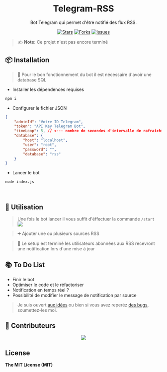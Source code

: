 <h1 align="center">Telegram-RSS</h1>

<div align="center">
 
Bot Telegram qui permet d'être notifié des flux RSS.

[![Stars](https://img.shields.io/github/stars/bylkamar/telegram-rss?style=social)](https://github.com/bylkamar/telegram-rss)
[![Forks](https://img.shields.io/github/forks/bylkamar/telegram-rss?style=social
)](https://github.com/bylkamar/telegram-rss)
[![Issues](https://img.shields.io/github/issues/bylkamar/telegram-rss
)](https://github.com/bylkamar/telegram-rss)



</div>

> ✍️ **Note:** Ce projet n'est pas encore terminé
>

## 📦 Installation

> 💖 Pour le bon fonctionnement du bot il est nécessaire d'avoir une database SQL

* Installer les dépendences requises
```sh
npm i 
```
* Configurer le fichier JSON
```json
{
    "adminId": "Votre ID Telegram",
    "token": "API Key Telegram Bot",
    "timeLoop": 5, // <--- nombre de secondes d'intervalle de rafraichissement des sources
    "database": {
        "host": "localhost",
        "user": "root",
        "password": "",
        "database": "rss"
    }
}
```
* Lancer le bot
```sh
node index.js 
```

<br/>

## 🚀 Utilisation

> Une fois le bot lancer il vous suffit d'éffectuer la commande ```/start``` <br>
> <img src="https://i.imgur.com/V4KjkE4.png" />

> ➕ Ajouter une ou plusieurs sources RSS

> 🎉 Le setup est terminé les utilisateurs abonnées aux RSS recevront une notification lors d'une mise à jour
## 📚 To Do List

* Finir le bot
* Optimiser le code et le réfactoriser
* Notification en temps réel ?
* Possibilité de modifier le message de notification par source

> Je suis ouvert <a href="https://github.com/bylkamar/telegram-rss/pulls">aux idées</a> ou bien si vous avez reperéz <a href="https://github.com/bylkamar/telegram-rss/issues">des bugs</a>, soumettez-les moi.



## 👥 Contributeurs

<p align="center">
  <a href="https://github.com/bylkamar/telegram-rss/graphs/contributors">
    <img src="https://contrib.rocks/image?repo=bylkamar/telegram-rss" />
  </a>
</p>

## License

**The MIT License (MIT)**
